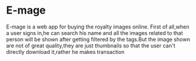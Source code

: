 # E-mage
E-mage is a web app for buying the royalty images online. First of all,when a user signs in,he can search his name and all the images related to that person will be shown after getting filtered by the tags.But the image shown are not of great quality,they are just thumbnails so that the user can't directly download it,rather he makes transaction
